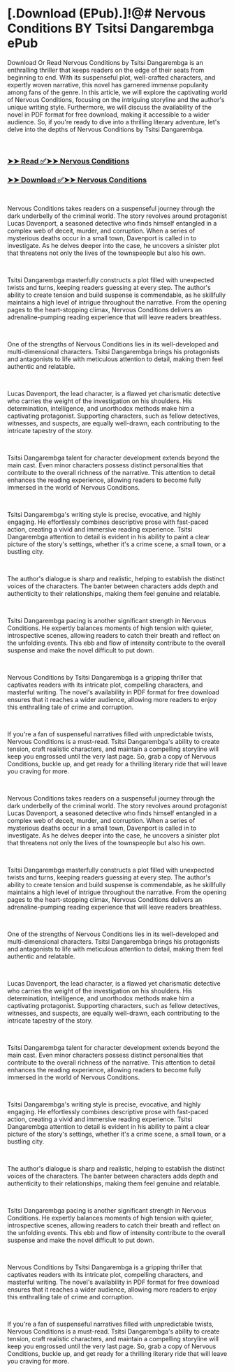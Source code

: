 # [.Download (EPub).]!@# Nervous Conditions BY Tsitsi Dangarembga ePub

<p>Download Or Read Nervous Conditions by Tsitsi Dangarembga is an enthralling thriller that keeps readers on the edge of their seats from beginning to end. With its suspenseful plot, well-crafted characters, and expertly woven narrative, this novel has garnered immense popularity among fans of the genre. In this article, we will explore the captivating world of Nervous Conditions, focusing on the intriguing storyline and the author's unique writing style. Furthermore, we will discuss the availability of the novel in PDF format for free download, making it accessible to a wider audience. So, if you're ready to dive into a thrilling literary adventure, let's delve into the depths of Nervous Conditions by Tsitsi Dangarembga.</p>
<p>&nbsp;</p>

### [➤➤ Read ✅➤➤ Nervous Conditions](https://thehelpfulbooks.blogspot.com/id/158674)

### [➤➤ Download ✅➤➤ Nervous Conditions](https://thehelpfulbooks.blogspot.com/id/158674)

<p>&nbsp;</p>
<p>Nervous Conditions takes readers on a suspenseful journey through the dark underbelly of the criminal world. The story revolves around protagonist Lucas Davenport, a seasoned detective who finds himself entangled in a complex web of deceit, murder, and corruption. When a series of mysterious deaths occur in a small town, Davenport is called in to investigate. As he delves deeper into the case, he uncovers a sinister plot that threatens not only the lives of the townspeople but also his own.</p>
<p>&nbsp;</p>
<p>Tsitsi Dangarembga masterfully constructs a plot filled with unexpected twists and turns, keeping readers guessing at every step. The author's ability to create tension and build suspense is commendable, as he skillfully maintains a high level of intrigue throughout the narrative. From the opening pages to the heart-stopping climax, Nervous Conditions delivers an adrenaline-pumping reading experience that will leave readers breathless.</p>
<p>&nbsp;</p>
<p>One of the strengths of Nervous Conditions lies in its well-developed and multi-dimensional characters. Tsitsi Dangarembga brings his protagonists and antagonists to life with meticulous attention to detail, making them feel authentic and relatable.</p>
<p>&nbsp;</p>
<p>Lucas Davenport, the lead character, is a flawed yet charismatic detective who carries the weight of the investigation on his shoulders. His determination, intelligence, and unorthodox methods make him a captivating protagonist. Supporting characters, such as fellow detectives, witnesses, and suspects, are equally well-drawn, each contributing to the intricate tapestry of the story.</p>
<p>&nbsp;</p>
<p>Tsitsi Dangarembga talent for character development extends beyond the main cast. Even minor characters possess distinct personalities that contribute to the overall richness of the narrative. This attention to detail enhances the reading experience, allowing readers to become fully immersed in the world of Nervous Conditions.</p>
<p>&nbsp;</p>
<p>Tsitsi Dangarembga's writing style is precise, evocative, and highly engaging. He effortlessly combines descriptive prose with fast-paced action, creating a vivid and immersive reading experience. Tsitsi Dangarembga attention to detail is evident in his ability to paint a clear picture of the story's settings, whether it's a crime scene, a small town, or a bustling city.</p>
<p>&nbsp;</p>
<p>The author's dialogue is sharp and realistic, helping to establish the distinct voices of the characters. The banter between characters adds depth and authenticity to their relationships, making them feel genuine and relatable.</p>
<p>&nbsp;</p>
<p>Tsitsi Dangarembga pacing is another significant strength in Nervous Conditions. He expertly balances moments of high tension with quieter, introspective scenes, allowing readers to catch their breath and reflect on the unfolding events. This ebb and flow of intensity contribute to the overall suspense and make the novel difficult to put down.</p>
<p>&nbsp;</p>
<p>Nervous Conditions by Tsitsi Dangarembga is a gripping thriller that captivates readers with its intricate plot, compelling characters, and masterful writing. The novel's availability in PDF format for free download ensures that it reaches a wider audience, allowing more readers to enjoy this enthralling tale of crime and corruption.</p>
<p>&nbsp;</p>
<p>If you're a fan of suspenseful narratives filled with unpredictable twists, Nervous Conditions is a must-read. Tsitsi Dangarembga's ability to create tension, craft realistic characters, and maintain a compelling storyline will keep you engrossed until the very last page. So, grab a copy of Nervous Conditions, buckle up, and get ready for a thrilling literary ride that will leave you craving for more.</p>
<p>&nbsp;</p>
<p>Nervous Conditions takes readers on a suspenseful journey through the dark underbelly of the criminal world. The story revolves around protagonist Lucas Davenport, a seasoned detective who finds himself entangled in a complex web of deceit, murder, and corruption. When a series of mysterious deaths occur in a small town, Davenport is called in to investigate. As he delves deeper into the case, he uncovers a sinister plot that threatens not only the lives of the townspeople but also his own.</p>
<p>&nbsp;</p>
<p>Tsitsi Dangarembga masterfully constructs a plot filled with unexpected twists and turns, keeping readers guessing at every step. The author's ability to create tension and build suspense is commendable, as he skillfully maintains a high level of intrigue throughout the narrative. From the opening pages to the heart-stopping climax, Nervous Conditions delivers an adrenaline-pumping reading experience that will leave readers breathless.</p>
<p>&nbsp;</p>
<p>One of the strengths of Nervous Conditions lies in its well-developed and multi-dimensional characters. Tsitsi Dangarembga brings his protagonists and antagonists to life with meticulous attention to detail, making them feel authentic and relatable.</p>
<p>&nbsp;</p>
<p>Lucas Davenport, the lead character, is a flawed yet charismatic detective who carries the weight of the investigation on his shoulders. His determination, intelligence, and unorthodox methods make him a captivating protagonist. Supporting characters, such as fellow detectives, witnesses, and suspects, are equally well-drawn, each contributing to the intricate tapestry of the story.</p>
<p>&nbsp;</p>
<p>Tsitsi Dangarembga talent for character development extends beyond the main cast. Even minor characters possess distinct personalities that contribute to the overall richness of the narrative. This attention to detail enhances the reading experience, allowing readers to become fully immersed in the world of Nervous Conditions.</p>
<p>&nbsp;</p>
<p>Tsitsi Dangarembga's writing style is precise, evocative, and highly engaging. He effortlessly combines descriptive prose with fast-paced action, creating a vivid and immersive reading experience. Tsitsi Dangarembga attention to detail is evident in his ability to paint a clear picture of the story's settings, whether it's a crime scene, a small town, or a bustling city.</p>
<p>&nbsp;</p>
<p>The author's dialogue is sharp and realistic, helping to establish the distinct voices of the characters. The banter between characters adds depth and authenticity to their relationships, making them feel genuine and relatable.</p>
<p>&nbsp;</p>
<p>Tsitsi Dangarembga pacing is another significant strength in Nervous Conditions. He expertly balances moments of high tension with quieter, introspective scenes, allowing readers to catch their breath and reflect on the unfolding events. This ebb and flow of intensity contribute to the overall suspense and make the novel difficult to put down.</p>
<p>&nbsp;</p>
<p>Nervous Conditions by Tsitsi Dangarembga is a gripping thriller that captivates readers with its intricate plot, compelling characters, and masterful writing. The novel's availability in PDF format for free download ensures that it reaches a wider audience, allowing more readers to enjoy this enthralling tale of crime and corruption.</p>
<p>&nbsp;</p>
<p>If you're a fan of suspenseful narratives filled with unpredictable twists, Nervous Conditions is a must-read. Tsitsi Dangarembga's ability to create tension, craft realistic characters, and maintain a compelling storyline will keep you engrossed until the very last page. So, grab a copy of Nervous Conditions, buckle up, and get ready for a thrilling literary ride that will leave you craving for more.</p>
<p>&nbsp;</p>
